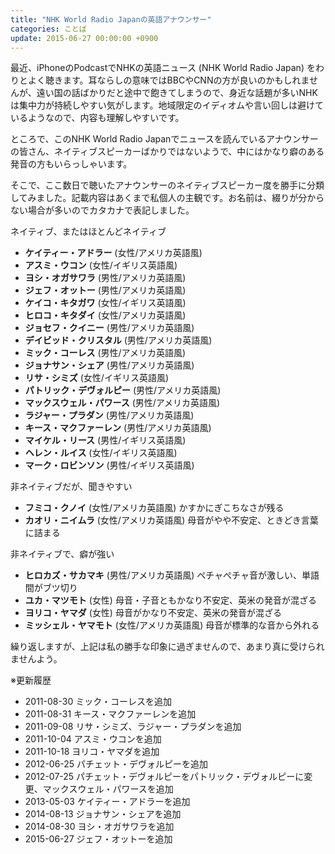 ```yaml
---
title: "NHK World Radio Japanの英語アナウンサー"
categories: ことば
update: 2015-06-27 00:00:00 +0900
---
```


最近、iPhoneのPodcastでNHKの英語ニュース (NHK World Radio Japan) をわりとよく聴きます。耳ならしの意味ではBBCやCNNの方が良いのかもしれませんが、遠い国の話ばかりだと途中で飽きてしまうので、身近な話題が多いNHKは集中力が持続しやすい気がします。地域限定のイディオムや言い回しは避けているようなので、内容も理解しやすいです。

ところで、このNHK World Radio Japanでニュースを読んでいるアナウンサーの皆さん、ネイティブスピーカーばかりではないようで、中にはかなり癖のある発音の方もいらっしゃいます。

そこで、ここ数日で聴いたアナウンサーのネイティブスピーカー度を勝手に分類してみました。記載内容はあくまで私個人の主観です。お名前は、綴りが分からない場合が多いのでカタカナで表記しました。

ネイティブ、またはほとんどネイティブ

- **ケイティー・アドラー** (女性/アメリカ英語風)
- **アスミ・ウコン** (女性/イギリス英語風)
- **ヨシ・オガサワラ** (男性/アメリカ英語風)
- **ジェフ・オットー** (男性/アメリカ英語風)
- **ケイコ・キタガワ** (女性/イギリス英語風)
- **ヒロコ・キタダイ** (女性/アメリカ英語風)
- **ジョセフ・クイニー** (男性/アメリカ英語風)
- **デイビッド・クリスタル** (男性/アメリカ英語風)
- **ミック・コーレス** (男性/アメリカ英語風)
- **ジョナサン・シェア** (男性/アメリカ英語風)
- **リサ・シミズ** (女性/イギリス英語風)
- **パトリック・デヴォルピー** (男性/アメリカ英語風)
- **マックスウェル・パワース** (男性/アメリカ英語風)
- **ラジャー・プラダン** (男性/アメリカ英語風)
- **キース・マクファーレン** (男性/アメリカ英語風)
- **マイケル・リース** (男性/イギリス英語風)
- **ヘレン・ルイス** (女性/イギリス英語風)
- **マーク・ロビンソン** (男性/イギリス英語風)

非ネイティブだが、聞きやすい

- **フミコ・クノイ** (女性/アメリカ英語風) かすかにぎこちなさが残る
- **カオリ・ニイムラ** (女性/アメリカ英語風) 母音がやや不安定、ときどき言葉に詰まる

非ネイティブで、癖が強い

- **ヒロカズ・サカマキ** (男性/アメリカ英語風) ペチャぺチャ音が激しい、単語間がブツ切り
- **ユカ・マツモト** (女性) 母音・子音ともかなり不安定、英米の発音が混ざる
- **ヨリコ・ヤマダ** (女性) 母音がかなり不安定、英米の発音が混ざる
- **ミッシェル・ヤマモト** (女性/アメリカ英語風) 母音が標準的な音から外れる

繰り返しますが、上記は私の勝手な印象に過ぎませんので、あまり真に受けられませんよう。

※更新履歴

- 2011-08-30 ミック・コーレスを追加
- 2011-08-31 キース・マクファーレンを追加
- 2011-09-08 リサ・シミズ、ラジャー・プラダンを追加
- 2011-10-04 アスミ・ウコンを追加
- 2011-10-18 ヨリコ・ヤマダを追加
- 2012-06-25 パチェット・デヴォルピーを追加
- 2012-07-25 パチェット・デヴォルピーをパトリック・デヴォルピーに変更、マックスウェル・パワースを追加
- 2013-05-03 ケイティー・アドラーを追加
- 2014-08-13 ジョナサン・シェアを追加
- 2014-08-30 ヨシ・オガサワラを追加
- 2015-06-27 ジェフ・オットーを追加
